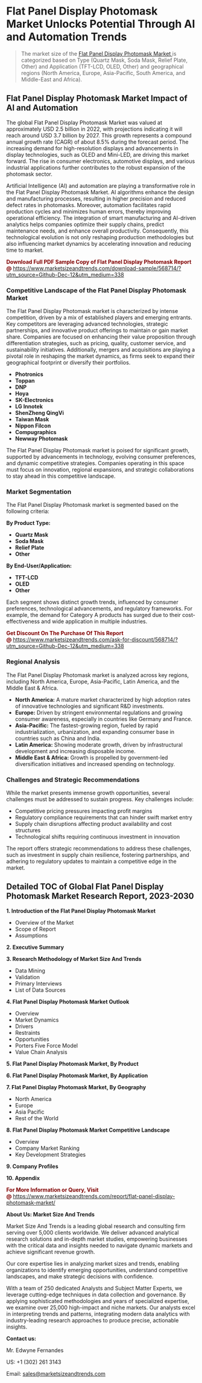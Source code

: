<H1>Flat Panel Display Photomask Market Unlocks Potential Through AI and Automation Trends</H1><blockquote><p>The market size of the <a href="https://www.marketsizeandtrends.com/download-sample/568714/?utm_source=Github-Dec-12&amp;utm_medium=338" target="_blank">Flat Panel Display Photomask Market </a>is categorized based on Type (Quartz Mask, Soda Mask, Relief Plate, Other) and Application (TFT-LCD, OLED, Other) and geographical regions (North America, Europe, Asia-Pacific, South America, and Middle-East and Africa).</p></blockquote><p><h2>Flat Panel Display Photomask Market Impact of AI and Automation</h2><p>The global Flat Panel Display Photomask Market was valued at approximately USD 2.5 billion in 2022, with projections indicating it will reach around USD 3.7 billion by 2027. This growth represents a compound annual growth rate (CAGR) of about 8.5% during the forecast period. The increasing demand for high-resolution displays and advancements in display technologies, such as OLED and Mini-LED, are driving this market forward. The rise in consumer electronics, automotive displays, and various industrial applications further contributes to the robust expansion of the photomask sector.</p><p>Artificial Intelligence (AI) and automation are playing a transformative role in the Flat Panel Display Photomask Market. AI algorithms enhance the design and manufacturing processes, resulting in higher precision and reduced defect rates in photomasks. Moreover, automation facilitates rapid production cycles and minimizes human errors, thereby improving operational efficiency. The integration of smart manufacturing and AI-driven analytics helps companies optimize their supply chains, predict maintenance needs, and enhance overall productivity. Consequently, this technological evolution is not only reshaping production methodologies but also influencing market dynamics by accelerating innovation and reducing time to market.</p></p><p><strong><span style="color: #800000;">Download Full PDF Sample Copy of Flat Panel Display Photomask Report @</span>&nbsp;</strong><a href="https://www.marketsizeandtrends.com/download-sample/568714/?utm_source=Github-Dec-12&amp;utm_medium=338">https://www.marketsizeandtrends.com/download-sample/568714/?utm_source=Github-Dec-12&amp;utm_medium=338</a></p><h3>Competitive Landscape of the Flat Panel Display Photomask Market</h3><p>The Flat Panel Display Photomask market is characterized by intense competition, driven by a mix of established players and emerging entrants. Key competitors are leveraging advanced technologies, strategic partnerships, and innovative product offerings to maintain or gain market share. Companies are focused on enhancing their value proposition through differentiation strategies, such as pricing, quality, customer service, and sustainability initiatives. Additionally, mergers and acquisitions are playing a pivotal role in reshaping the market dynamics, as firms seek to expand their geographical footprint or diversify their portfolios.</p><p><strong><p><ul><li>Photronics </li><li> Toppan </li><li> DNP </li><li> Hoya </li><li> SK-Electronics </li><li> LG Innotek </li><li> ShenZheng QingVi </li><li> Taiwan Mask </li><li> Nippon Filcon </li><li> Compugraphics </li><li> Newway Photomask</p></li></ul></p></strong></p><p>The Flat Panel Display Photomask market is poised for significant growth, supported by advancements in technology, evolving consumer preferences, and dynamic competitive strategies. Companies operating in this space must focus on innovation, regional expansions, and strategic collaborations to stay ahead in this competitive landscape.</p><h3>Market Segmentation</h3><p>The Flat Panel Display Photomask market is segmented based on the following criteria:</p><p><strong>By Product Type:</strong></p><p><strong><p><ul><li>Quartz Mask </li><li> Soda Mask </li><li> Relief Plate </li><li> Other</p></li></ul></p></strong></p><p><strong>By End-User/Application:</strong></p><p><strong><p><ul><li>TFT-LCD </li><li> OLED </li><li> Other</p></li></ul></p></strong></p><p>Each segment shows distinct growth trends, influenced by consumer preferences, technological advancements, and regulatory frameworks. For example, the demand for Category A products has surged due to their cost-effectiveness and wide application in multiple industries.</p><p><strong><span style="color: #800000;">Get Discount On The Purchase Of This Report @&nbsp;</span></strong><a href="https://www.marketsizeandtrends.com/ask-for-discount/568714/?utm_source=Github-Dec-12&amp;utm_medium=338">https://www.marketsizeandtrends.com/ask-for-discount/568714/?utm_source=Github-Dec-12&amp;utm_medium=338</a></p><h3>Regional Analysis</h3><p>The Flat Panel Display Photomask market is analyzed across key regions, including North America, Europe, Asia-Pacific, Latin America, and the Middle East &amp; Africa.</p><ul><li><strong>North America:</strong> A mature market characterized by high adoption rates of innovative technologies and significant R&amp;D investments.</li><li><strong>Europe:</strong> Driven by stringent environmental regulations and growing consumer awareness, especially in countries like Germany and France.</li><li><strong>Asia-Pacific:</strong> The fastest-growing region, fueled by rapid industrialization, urbanization, and expanding consumer base in countries such as China and India.</li><li><strong>Latin America:</strong> Showing moderate growth, driven by infrastructural development and increasing disposable income.</li><li><strong>Middle East &amp; Africa:</strong> Growth is propelled by government-led diversification initiatives and increased spending on technology.</li></ul><h3>Challenges and Strategic Recommendations</h3><p>While the market presents immense growth opportunities, several challenges must be addressed to sustain progress. Key challenges include:</p><ul><li>Competitive pricing pressures impacting profit margins</li><li>Regulatory compliance requirements that can hinder swift market entry</li><li>Supply chain disruptions affecting product availability and cost structures</li><li>Technological shifts requiring continuous investment in innovation</li></ul><p>The report offers strategic recommendations to address these challenges, such as investment in supply chain resilience, fostering partnerships, and adhering to regulatory updates to maintain a competitive edge in the market.</p><h2>Detailed TOC of Global Flat Panel Display Photomask Market Research Report, 2023-2030</h2><p><strong>1. Introduction of the Flat Panel Display Photomask Market</strong></p><ul><li>Overview of the Market</li><li>Scope of Report</li><li>Assumptions&nbsp;</li></ul><p><strong>2. Executive Summary</strong></p><p><strong>3. Research Methodology of <strong>Market Size And Trends</strong></strong></p><ul><li>Data Mining</li><li>Validation</li><li>Primary Interviews</li><li>List of Data Sources&nbsp;</li></ul><p><strong>4. Flat Panel Display Photomask Market Outlook</strong></p><ul><li>Overview</li><li>Market Dynamics</li><li>Drivers</li><li>Restraints</li><li>Opportunities</li><li>Porters Five Force Model</li><li>Value Chain Analysis&nbsp;</li></ul><p><strong>5. Flat Panel Display Photomask Market, By Product</strong></p><p><strong>6. Flat Panel Display Photomask Market, By Application</strong></p><p><strong>7. Flat Panel Display Photomask Market, By Geography</strong></p><ul><li>North America</li><li>Europe</li><li>Asia Pacific</li><li>Rest of the World&nbsp;</li></ul><p><strong>8. Flat Panel Display Photomask Market Competitive Landscape</strong></p><ul><li>Overview</li><li>Company Market Ranking</li><li>Key Development Strategies&nbsp;</li></ul><p><strong>9. Company Profiles</strong></p><p><strong>10. Appendix</strong></p><p><strong><span style="color: #800000;">For More Information or Query, Visit @&nbsp;</span></strong><a href="https://www.marketsizeandtrends.com/report/flat-panel-display-photomask-market/">https://www.marketsizeandtrends.com/report/flat-panel-display-photomask-market/</a></p><p></p><p><strong>About Us:&nbsp;Market Size And Trends</strong></p><p>Market Size And Trends&nbsp;is a leading global research and consulting firm serving over 5,000 clients worldwide. We deliver advanced analytical research solutions and in-depth market studies, empowering businesses with the critical data and insights needed to navigate dynamic markets and achieve significant revenue growth.</p><p>Our core expertise lies in analyzing market sizes and trends, enabling organizations to identify emerging opportunities, understand competitive landscapes, and make strategic decisions with confidence.</p><p>With a team of 250 dedicated Analysts and Subject Matter Experts, we leverage cutting-edge techniques in data collection and governance. By applying sophisticated methodologies and years of specialized expertise, we examine over 25,000 high-impact and niche markets. Our analysts excel in interpreting trends and patterns, integrating modern data analytics with industry-leading research approaches to produce precise, actionable insights.</p><p><strong>Contact us:</strong></p><p>Mr. Edwyne Fernandes</p><p>US: +1 (302) 261 3143</p><p>Email: <a href="mailto:sales@marketsizeandtrends.com">sales@marketsizeandtrends.com</a>&nbsp;</p>
